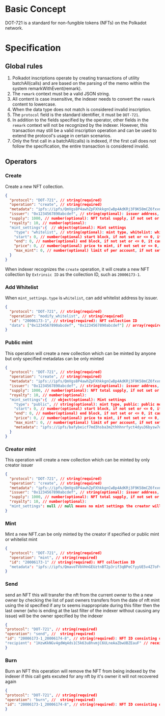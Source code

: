 # Basic Concept

DOT-721 is a standard for non-fungible tokens (NFTs) on the Polkadot network. 

# Specification

## Global rules

1. Polkadot inscriptions operate by creating transactions of utility batchAll(calls) and are based on the parsing of the memo within the system remarkWithEvent(remark).
2. The `remark` context must be a valid JSON string.
3. All content is case insensitive, the indexer needs to convert the `remark` content to lowercase.
4. When the data type does not match is considered invalid inscription.
5. The `protocol` field is the standard identifier, it must be `DOT-721`.
6. In addition to the fields specified by the operator, other fields in the `remark` context will not be recognized by the indexer. However, this transaction may still be a valid inscription operation and can be used to extend the protocol's usage in certain scenarios.
7. Only the first call in a batchAll(calls) is indexed, if the first call does not follow the specification, the entire transaction is considered invalid.

## Operators

### Create

Create a new NFT collection.

```json
{
  "protocol": "DOT-721", // string(required)
  "operation": "create", // string(required)
  "metadata": "ipfs://ipfs/QmVgs8P4awhZpFXhkkgnCwBp4AdKRj3F9K58mCZ6fxvn3j", // string(required): metadata URI, JSON text, it can be IPFS URI or HTTP(s) URL collection logo profile
  "issuer": "0x1234567890abcdef", // string(optional): issuer address, if not set, it is the same as the sender, the account format need follow the SS58 format standard and use the address prefix(0) of the Polkadot network
  "supply": 1000, // number(optional): NFT total supply, if not set or <= 0, it can be minted without limit
  "royalty": 10, // number(optional): 
  "mint_settings":{  // object(optional): Mint settings
    "type": "whitelist", // string(optional): mint type, whitelist: whitelist mode
    "start": 0, // number(optional) start block, if not set or <= 0, it can be minted immediately
    "end": 0, // number(optional) end block, if not set or <= 0, it can be minted forever
    "price": 0, // number(optional) price to mint, if not set or <= 0, it can be minted for free
    "max_mint": 0, // number(optional) limit of per account, if not set or <= 0, it can be minted without limit
  }
}
```

When indexer recognizes the `create` operation, it will create a new NFT collection by `Extrinsic ID` as the collection ID, such as `20006173-1`.

### Add Whitelist

When `mint_settings.type` is `whitelist`, can add whitelist address by issuer.

```json
{
  "protocol": "DOT-721", // string(required)
  "operation": "modify_whitelist", // string(required)
  "id": "20006173-1", // string(required): NFT collection ID
  "data": ["0x1234567890abcdef", "0x1234567890abcdef"] // array(required): whitelist address
}
```
### Public mint
This operation will create a new collection which can be minted by anyone but only specified metadatas can be only minted

```json
{
  "protocol": "DOT-721", // string(required)
  "operation": "create", // string(required)
  "metadata": "ipfs://ipfs/QmVgs8P4awhZpFXhkkgnCwBp4AdKRj3F9K58mCZ6fxvn3j", // string(required): metadata URI, JSON text, it can be IPFS URI or HTTP(s) URL collection logo profile
  "issuer": "0x1234567890abcdef", // string(optional): issuer address, if not set, it is the same as the sender, the account format need follow the SS58 format standard and use the address prefix(0) of the Polkadot network
  "supply": 1000, // number(optional): NFT total supply, if not set or <= 0, it can be minted without limit
  "royalty": 10, // number(optional): 
  "mint_settings":{  // object(optional): Mint settings
    "type": "public", // string(optional): mint type, public: public mode anyone can mint the nft from collection
    "start": 0, // number(optional) start block, if not set or <= 0, it can be minted immediately
    "end": 0, // number(optional) end block, if not set or <= 0, it can be minted forever
    "price": 0, // number(optional) price to mint, if not set or <= 0, it can be minted for free
    "max_mint": 0, // number(optional) limit of per account, if not set or <= 0, it can be minted without limit
    "metadata": "ipfs://ipfs/bafybeicf7md3hsba3m2thhhnrfyct4dyu36bysw7ol7lw5agopf5vbxeqe" this a example json list which contains metadata for every nft specified this allows creator to restrict minter from minting spam nft with unknown metadata if someone mints any nft with two same ipfs urls metadata then the first one minted will be indexed with the help checking their timestamps and the other one will be spam nft
  }
}
```
### Creator mint
This operation will create a new collection which can be minted by only creator issuer

```json
{
  "protocol": "DOT-721", // string(required)
  "operation": "create", // string(required)
  "metadata": "ipfs://ipfs/QmVgs8P4awhZpFXhkkgnCwBp4AdKRj3F9K58mCZ6fxvn3j", // string(required): metadata URI, JSON text, it can be IPFS URI or HTTP(s) URL collection logo profile
  "issuer": "0x1234567890abcdef", // string(optional): issuer address, if not set, it is the same as the sender, the account format need follow the SS58 format standard and use the address prefix(0) of the Polkadot network
  "supply": 1000, // number(optional): NFT total supply, if not set or <= 0, it can be minted without limit
  "royalty": 10, // number(optional): 
  "mint_settings": null // null means no mint settings the creator will use the marketplace to create nft and sell them
}
```

### Mint

Mint a new NFT.can be only minted by the creator if specified or public mint or whitelist mint

```json
{
  "protocol": "DOT-721", // string(required)
  "operation": "mint", // string(required)
  "id": "20006173-1" // string(required): NFT collection ID
  "metadata": "ipfs://ipfs/QmavoTVbVHnGEUztnBT2p3rif3qBPeCfyyUE5v4Z7oFvs4" // ipfs url for the nft content
}
```

### Send
send an NFT this will transfer the nft from the current owner to the a new owner by checking the list of past owners transfers from the date of nft mint using the id specified if any tx seems inappropriate during this filter then the last owner (who is ending at the last filter of the indexer without causing any issue) will be the owner specified by the indexer
``` JSON
{
"protocol": "DOT-721", // string(required)
"operation": "send", //  string(required)
"id": "20006173-1_20006174-8", // string(required): NFT ID consisting of collection id 20006173 followed by nft extrinsic id in which nft minted 20006174-8 seprated by _
"recipient": "1HzwKkNGv4gdWq4ds1C5k63u8hvmjC6ULneAaZbwUBZEauF" // receiver address must be chain specified if you send to a wrong address who doesn't have existential balance or a wrong address then nft will be burned for ever or transaction will fail or may be recoreded but not fully received in case of nft sent to right chain address but without considering existential balance then it can be received once the receiver makes the account alive never send nft without a keep alive check in marketplace or without verifying the chain destination address
}

```
### Burn
Burn an NFT this operation will remove the NFT from being indexed by the indexer if this call gets excuted for any nft by it's owner it will not recovered again
```JSON
{
"protocol": "DOT-721", // string(required)
"operation": "burn", //  string(required)
"id": "20006173-1_20006174-8", // string(required): NFT ID consisting of collection id 20006173 followed by nft extrinsic id in which nft minted 20006174-8 seprated by _
}
```
